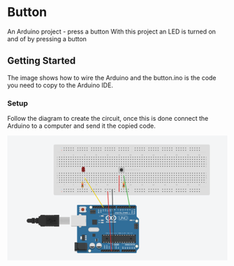 # Button

An Arduino project - press a button
With this project an LED is turned on and of by pressing a button

## Getting Started

The image shows how to wire the Arduino and the button.ino is the code you need to copy to the Arduino IDE.

### Setup

Follow the diagram to create the circuit, once this is done connect the Arduino to a computer and send it the copied code.


![Image of Circuit](https://github.com/developdata/maker_club/blob/master/Button/button.png)
